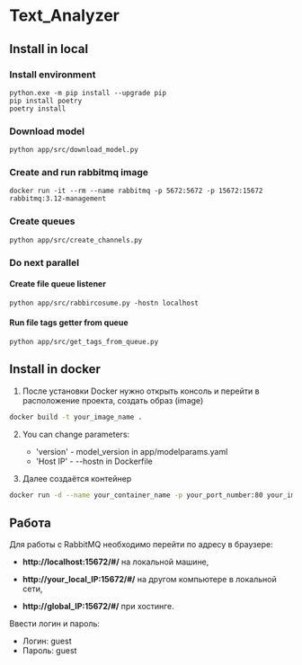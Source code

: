 # Text_Analyzer

## Install in local

### Install environment

```commandline
python.exe -m pip install --upgrade pip
pip install poetry
poetry install
```
### Download model
```commandline
python app/src/download_model.py
```

### Create and run rabbitmq image
```commandline
docker run -it --rm --name rabbitmq -p 5672:5672 -p 15672:15672 rabbitmq:3.12-management
```

### Create queues
```commandline
python app/src/create_channels.py
```

### Do next parallel

#### Create file queue listener
```commandline
python app/src/rabbircosume.py -hostn localhost
```

#### Run file tags getter from queue
```commandline
python app/src/get_tags_from_queue.py
```

## Install in docker
1. После установки Docker нужно открыть консоль и перейти в расположение проекта, создать образ (image)

```bash
docker build -t your_image_name .
```

2. You can change parameters:
    - 'version' - model_version in app/modelparams.yaml
    - 'Host IP' - --hostn in Dockerfile

3. Далее создаётся контейнер

```bash
docker run -d --name your_container_name -p your_port_number:80 your_image_name
```

## Работа

Для работы с RabbitMQ необходимо перейти по адресу в браузере:

- **http://localhost:15672/#/** на локальной машине,

- **http://your_local_IP:15672/#/** на другом компьютере в локальной сети,

- **http://global_IP:15672/#/** при хостинге.

Ввести логин и пароль:
   - Логин: guest
   - Пароль: guest
